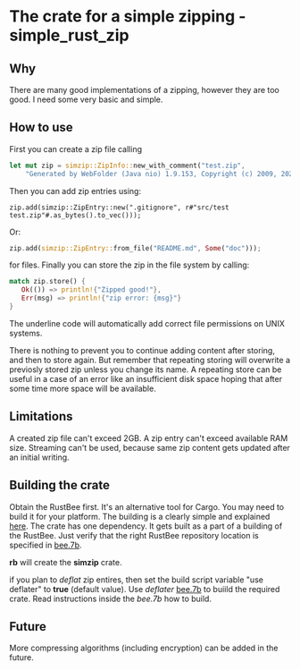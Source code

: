 # The crate for a simple zipping - simple_rust_zip

## Why

There are many good implementations of a zipping, however they are too
good. I need some very basic and simple.

##  How to use

First you can create a zip file calling
```rust
let mut zip = simzip::ZipInfo::new_with_comment("test.zip", 
    "Generated by WebFolder (Java nio) 1.9.153, Copyright (c) 2009, 2025 by Dmitriy Rogatkin");
```
Then you can add zip entries using:
```
zip.add(simzip::ZipEntry::new(".gitignore", r#"src/test
test.zip"#.as_bytes().to_vec()));
```
Or:
```rust
zip.add(simzip::ZipEntry::from_file("README.md", Some("doc")));
```
for files. Finally you can store the zip in the file system by calling:
```rust
match zip.store() {
   Ok(()) => println!{"Zipped good!"},
   Err(msg) => println!{"zip error: {msg}"}
}
```
The underline code will automatically add correct file permissions on UNIX systems.

There is nothing to prevent you to continue adding content after storing, and
then to store again. But remember that repeating storing will overwrite a
previosly stored zip unless you change its name. A repeating store can be
useful in a case of an error like an insufficient disk space hoping that after some time
more space will be available.

## Limitations

A created zip file can't exceed 2GB. A zip entry can't exceed available RAM size.
Streaming can't be used, because same zip content gets updated after an initial
writing.

## Building the crate

Obtain the RustBee first. It's an alternative tool for Cargo. You may need to build it for your platform. 
The building is a clearly simple and explained [here](https://gitlab.com/tools6772135/rusthub/-/blob/master/src/rust/rustcgi/README.md).
The crate has one dependency. It gets built as a part of a building of the RustBee. Just verify that the right RustBee repository location is
specified in [bee.7b](https://github.com/vernisaz/simple_rust_zip/blob/ce7bf7385eef7d8bd84690b7fefe82f2a0275d9f/bee.7b#L2).

**rb** will create the **simzip** crate.

if you plan to *deflat* zip entires, then set the build script variable "use deflater" to **true** (default value). 
Use *deflater* [bee.7b](./libdeflate/bee.7b) to buiild the required crate. Read instructions inside the *bee.7b* how to build.

## Future

More compressing algorithms (including encryption) can be added in the future.